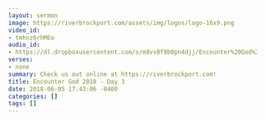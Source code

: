 ```yaml
---
layout: sermon
image: https://riverbrockport.com/assets/img/logos/logo-16x9.png
video_id:
- tmhnz6rhMEo
audio_id:
- https://dl.dropboxusercontent.com/s/m9vv0f9b0pn4djj/Encounter%20God%202018%20-%20Day%203.mp3?dl=0
verses:
- none
summary: Check us out online at https://riverbrockport.com!
title: Encounter God 2018 - Day 3
date: 2018-06-05 17:43:06 -0400
categories: []
tags: []
---
```

